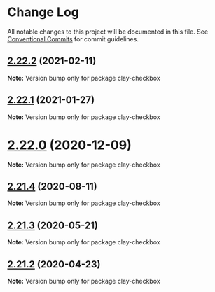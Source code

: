 # Change Log

All notable changes to this project will be documented in this file.
See [Conventional Commits](https://conventionalcommits.org) for commit guidelines.

## [2.22.2](https://github.com/liferay/clay/tree/master/packages/clay-checkbox/compare/v2.22.1...v2.22.2) (2021-02-11)

**Note:** Version bump only for package clay-checkbox





## [2.22.1](https://github.com/liferay/clay/tree/master/packages/clay-checkbox/compare/v2.22.0...v2.22.1) (2021-01-27)

**Note:** Version bump only for package clay-checkbox





# [2.22.0](https://github.com/liferay/clay/tree/master/packages/clay-checkbox/compare/v2.21.5...v2.22.0) (2020-12-09)

**Note:** Version bump only for package clay-checkbox





## [2.21.4](https://github.com/liferay/clay/tree/master/packages/clay-checkbox/compare/v2.21.3...v2.21.4) (2020-08-11)

**Note:** Version bump only for package clay-checkbox





## [2.21.3](https://github.com/liferay/clay/tree/master/packages/clay-checkbox/compare/v2.21.2...v2.21.3) (2020-05-21)

**Note:** Version bump only for package clay-checkbox





## [2.21.2](https://github.com/liferay/clay/tree/master/packages/clay-checkbox/compare/v2.21.1...v2.21.2) (2020-04-23)

**Note:** Version bump only for package clay-checkbox
